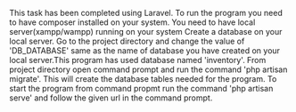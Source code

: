 This task has been completed using Laravel.
To run the program you need to have composer installed on your system.
You need to have local server(xampp/wampp) running on your system
Create a database on your local server.
Go to the project directory and change the value of 'DB_DATABASE' same as the name of database you have created on your local server.This program has used database named 'inventory'.
From project directory open command prompt and run the command 'php artisan migrate'. This will create the database tables needed for the program.
To start the program from command propmt run the command 'php artisan serve' and follow the given url in the command prompt.
